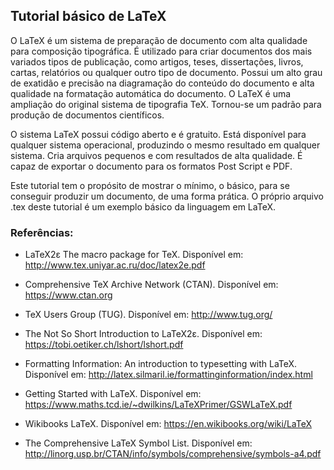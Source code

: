 ## Tutorial básico de LaTeX

O LaTeX é um sistema de preparação de documento com alta qualidade para composição tipográfica. É utilizado para criar documentos dos mais variados tipos de publicação, como artigos, teses, dissertações, livros, cartas, relatórios ou qualquer outro tipo de documento. Possui um alto grau de exatidão e precisão na diagramação do conteúdo do documento e alta qualidade na formatação automática do documento. O LaTeX é uma ampliação do original sistema de tipografia TeX. Tornou-se um padrão para produção de documentos científicos.

O sistema LaTeX possui código aberto e é gratuito. Está disponível para qualquer sistema operacional, produzindo o mesmo resultado em qualquer sistema. Cria arquivos pequenos e com resultados de alta qualidade. É capaz de exportar o documento para os formatos Post Script e PDF.

Este tutorial tem o propósito de mostrar o mínimo, o básico, para se conseguir produzir um documento, de uma forma prática. O próprio arquivo .tex deste tutorial é um exemplo básico da linguagem em LaTeX.

### Referências:

- LaTeX2ε The macro package for TeX. Disponível em: <http://www.tex.uniyar.ac.ru/doc/latex2e.pdf>

- Comprehensive TeX Archive Network (CTAN). Disponível em: <https://www.ctan.org>

- TeX Users Group (TUG). Disponível em: <http://www.tug.org/>

- The Not So Short Introduction to LaTeX2ε. Disponível em: <https://tobi.oetiker.ch/lshort/lshort.pdf>

- Formatting Information: An introduction to typesetting with LaTeX. Disponível em: <http://latex.silmaril.ie/formattinginformation/index.html>

- Getting Started with LaTeX. Disponível em: <https://www.maths.tcd.ie/~dwilkins/LaTeXPrimer/GSWLaTeX.pdf>

- Wikibooks LaTeX. Disponível em: <https://en.wikibooks.org/wiki/LaTeX>

- The Comprehensive LaTeX Symbol List. Disponível em: <http://linorg.usp.br/CTAN/info/symbols/comprehensive/symbols-a4.pdf>

